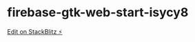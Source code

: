 # firebase-gtk-web-start-isycy8

[Edit on StackBlitz ⚡️](https://stackblitz.com/edit/firebase-gtk-web-start-isycy8)